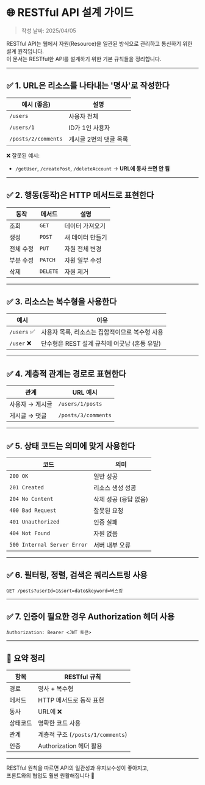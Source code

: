 # 🌐 RESTful API 설계 가이드
> 작성 날짜: 2025/04/05

RESTful API는 웹에서 자원(Resource)을 일관된 방식으로 관리하고 통신하기 위한 설계 원칙입니다.  
이 문서는 RESTful한 API를 설계하기 위한 기본 규칙들을 정리합니다.

---

## ✅ 1. URL은 리소스를 나타내는 '명사'로 작성한다

| 예시 (좋음) | 설명 |
|-------------|------|
| `/users` | 사용자 전체 |
| `/users/1` | ID가 1인 사용자 |
| `/posts/2/comments` | 게시글 2번의 댓글 목록 |

❌ 잘못된 예시:
- `/getUser`, `/createPost`, `/deleteAccount` → **URL에 동사 쓰면 안 됨**

---

## ✅ 2. 행동(동작)은 HTTP 메서드로 표현한다

| 동작 | 메서드 | 설명 |
|------|--------|------|
| 조회 | `GET` | 데이터 가져오기 |
| 생성 | `POST` | 새 데이터 만들기 |
| 전체 수정 | `PUT` | 자원 전체 변경 |
| 부분 수정 | `PATCH` | 자원 일부 수정 |
| 삭제 | `DELETE` | 자원 제거 |

---

## ✅ 3. 리소스는 복수형을 사용한다

| 예시 | 이유 |
|------|------|
| `/users` ✅ | 사용자 목록, 리소스는 집합적이므로 복수형 사용 |
| `/user` ❌ | 단수형은 REST 설계 규칙에 어긋남 (혼동 유발) |

---

## ✅ 4. 계층적 관계는 경로로 표현한다

| 관계 | URL 예시 |
|------|-----------|
| 사용자 → 게시글 | `/users/1/posts` |
| 게시글 → 댓글 | `/posts/3/comments` |

---

## ✅ 5. 상태 코드는 의미에 맞게 사용한다

| 코드 | 의미 |
|------|------|
| `200 OK` | 일반 성공 |
| `201 Created` | 리소스 생성 성공 |
| `204 No Content` | 삭제 성공 (응답 없음) |
| `400 Bad Request` | 잘못된 요청 |
| `401 Unauthorized` | 인증 실패 |
| `404 Not Found` | 자원 없음 |
| `500 Internal Server Error` | 서버 내부 오류 |

---

## ✅ 6. 필터링, 정렬, 검색은 쿼리스트링 사용

```http
GET /posts?userId=1&sort=date&keyword=버스킹
```

---

## ✅ 7. 인증이 필요한 경우 Authorization 헤더 사용

```http
Authorization: Bearer <JWT 토큰>
```

---

## 📌 요약 정리

| 항목 | RESTful 규칙 |
|------|---------------|
| 경로 | 명사 + 복수형 |
| 메서드 | HTTP 메서드로 동작 표현 |
| 동사 | URL에 ❌ |
| 상태코드 | 명확한 코드 사용 |
| 관계 | 계층적 구조 (`/posts/1/comments`) |
| 인증 | Authorization 헤더 활용 |

---

RESTful 원칙을 따르면 API의 일관성과 유지보수성이 좋아지고,  
프론트와의 협업도 훨씬 원활해집니다 💪
